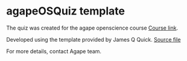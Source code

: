# agapeOSQuiz template

The quiz was created for the agape openscience course [Course link](https://sa1987.github.io/OpenDoorProject). 

Developed using the template provided by  James Q Quick. 
[Source file](https://github.com/jamesqquick/Build-A-Quiz-App-With-HTML-CSS-and-JavaScript)


For more details, contact Agape team. 